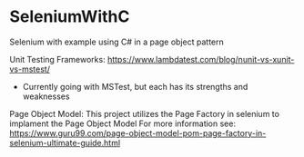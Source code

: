 # SeleniumWithC
Selenium with example using C# in a page object pattern

Unit Testing Frameworks: https://www.lambdatest.com/blog/nunit-vs-xunit-vs-mstest/
 - Currently going with MSTest, but each has its strengths and weaknesses

 Page Object Model:
 This project utilizes the Page Factory in selenium to implament the Page Object Model
 For more information see: https://www.guru99.com/page-object-model-pom-page-factory-in-selenium-ultimate-guide.html

 